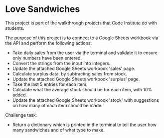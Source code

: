 # Love Sandwiches

This project is part of the walkthrough projects that Code Institute do with students.

The purpose of this project is to connect to a Google Sheets workbook via the API and perform the following actions:
- Take daily sales from the user via the terminal and validate it to ensure only numbers have been entered.
- Convert the strings from the input into integers.
- Update the attached Google Sheets workbook 'sales' page.
- Calculate surplus data, by subtracting sales from stock.
- Update the attached Google Sheets workbook 'surplus' page.
- Take the last 5 entries for each item.
- Calculate what the average stock should be for each item, with 10% added.
- Update the attached Google Sheets workbook 'stock' with suggestions on how many of each item should be made.

Challenge task:
- Return a dictionary which is printed in the terminal to tell the user how many sandwiches and of what type to make.